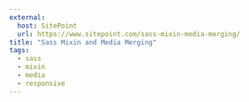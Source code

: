 ```yaml
---
external:
  host: SitePoint
  url: https://www.sitepoint.com/sass-mixin-media-merging/
title: "Sass Mixin and Media Merging"
tags:
  - sass
  - mixin
  - media
  - responsive
---
```

